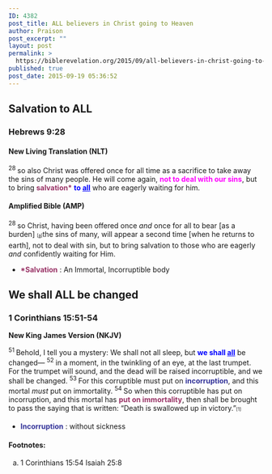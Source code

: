 ```yaml
---
ID: 4382
post_title: ALL believers in Christ going to Heaven
author: Praison
post_excerpt: ""
layout: post
permalink: >
  https://biblerevelation.org/2015/09/all-believers-in-christ-going-to-heaven/
published: true
post_date: 2015-09-19 05:36:52
---
```

<h2>Salvation to ALL</h2>
<h3>Hebrews 9:28</h3>
<h4><strong>New Living Translation (NLT)</strong></h4>
<span id="en-NLT-30094" class="text Heb-9-28"><sup class="versenum">28 </sup>so also Christ was offered once for all time as a sacrifice to take away the sins of many people. He will come again, <span style="color: #ff00ff;"><strong>not to deal with our sins</strong></span>, but to bring <span style="color: #993366;"><strong>salvation*</strong></span> <span style="color: #0000ff;"><strong>to <span style="text-decoration: underline;">all</span></strong></span> who are eagerly waiting for him.</span>
<h4><strong>Amplified Bible (AMP)</strong></h4>
<span id="en-AMP-30134" class="text Heb-9-28"><sup class="versenum">28 </sup>so Christ, having been offered once <i>and</i> once for all to bear [as a burden] <sup class="footnote" style="box-sizing: border-box; font-size: 0.625em; line-height: 22px; position: relative; vertical-align: top; top: 0px;" data-fn="#fen-AMP-30134a" data-link="[&lt;a href=&quot;#fen-AMP-30134a&quot; title=&quot;See footnote a&quot;&gt;a&lt;/a&gt;]">[<a title="See footnote a" href="https://www.biblegateway.com/passage/?search=Hebrews+9%3A28&amp;version=AMP#fen-AMP-30134a">a</a>]</sup>the sins of many, will appear a second time [when he returns to earth], not to deal with sin, but to bring salvation to those who are eagerly <i>and</i> confidently waiting for Him.</span>
<ul>
	<li><span style="color: #993366;"><strong>*Salvation</strong></span> : An Immortal, Incorruptible body</li>
</ul>
<h2>We shall ALL be changed</h2>
<h3><strong>1 Corinthians 15:51-54</strong></h3>
<strong>New King James Version (NKJV)</strong>

<span id="en-NKJV-28770" class="text 1Cor-15-51"><sup class="versenum">51 </sup>Behold, I tell you a mystery: We shall not all sleep, but <span style="color: #0000ff;"><strong>we shall <span style="text-decoration: underline;">all</span></strong></span> be changed— </span><span id="en-NKJV-28771" class="text 1Cor-15-52"><sup class="versenum">52 </sup>in a moment, in the twinkling of an eye, at the last trumpet. For the trumpet will sound, and the dead will be raised incorruptible, and we shall be changed. </span><span id="en-NKJV-28772" class="text 1Cor-15-53"><sup class="versenum">53 </sup>For this corruptible must put on <span style="color: #333399;"><strong>incorruption</strong></span>, and this mortal <i>must</i> put on immortality. </span><span id="en-NKJV-28773" class="text 1Cor-15-54"><sup class="versenum">54 </sup>So when this corruptible has put on incorruption, and this mortal has <span style="color: #993366;"><strong>put on immortality</strong></span>, then shall be brought to pass the saying that is written: <span class="oblique">“Death is swallowed up in victory.”</span><sup class="footnote" style="box-sizing: border-box; font-size: 0.625em; line-height: 22px; position: relative; vertical-align: top; top: 0px;" data-fn="#fen-NKJV-28773a" data-link="[&lt;a href=&quot;#fen-NKJV-28773a&quot; title=&quot;See footnote a&quot;&gt;a&lt;/a&gt;]">[1]</sup></span>
<ul>
	<li><span style="color: #333399;"><strong>Incorruption</strong> </span>: without sickness</li>
</ul>
<div class="footnotes">
<h4>Footnotes:</h4>
<ol type="a">
	<li id="fen-NKJV-28773a">1 Corinthians 15:54 <span class="footnote-text">Isaiah 25:8</span></li>
</ol>
</div>